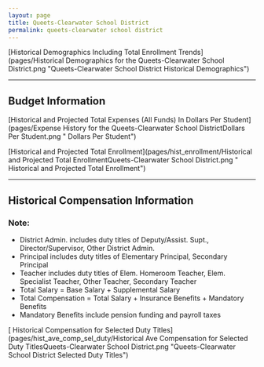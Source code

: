 ```yaml
---
layout: page
title: Queets-Clearwater School District
permalink: queets-clearwater school district
---
```



[Historical Demographics Including Total Enrollment Trends](pages/Historical Demographics for the Queets-Clearwater School District.png "Queets-Clearwater School District Historical Demographics")

___

## Budget Information

[Historical and Projected Total Expenses (All Funds) In Dollars Per Student](pages/Expense History for the Queets-Clearwater School DistrictDollars Per Student.png " Dollars Per Student")

[Historical and Projected Total Enrollment](pages/hist_enrollment/Historical and Projected Total EnrollmentQueets-Clearwater School District.png " Historical and Projected Total Enrollment")


___

## Historical Compensation Information
### Note:
- District Admin. includes duty titles of Deputy/Assist. Supt., Director/Supervisor, Other District Admin.
- Principal includes duty titles of Elementary Principal, Secondary Principal
- Teacher includes duty titles of Elem. Homeroom Teacher, Elem. Specialist Teacher, Other Teacher, Secondary Teacher
- Total Salary = Base Salary + Supplemental Salary
- Total Compensation = Total Salary + Insurance Benefits + Mandatory Benefits
- Mandatory Benefits include pension funding and payroll taxes

[ Historical Compensation for Selected Duty Titles](pages/hist_ave_comp_sel_duty/Historical Ave Compensation for Selected Duty TitlesQueets-Clearwater School District.png "Queets-Clearwater School District Selected Duty Titles")

